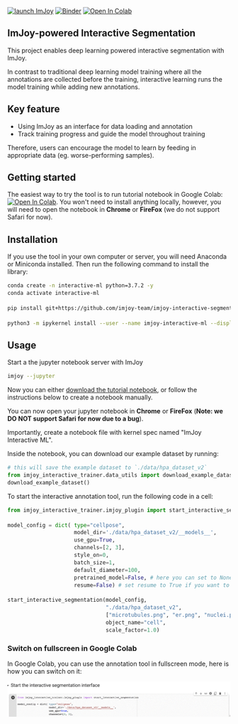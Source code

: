 [![launch ImJoy](https://imjoy.io/static/badge/launch-imjoy-badge.svg)](https://imjoy.io/#/app?workspace=sandbox&plugin=https://raw.githubusercontent.com/imjoy-team/imjoy-interactive-segmentation/master/interactive-ml-demo.imjoy.html)
[![Binder](https://mybinder.org/badge_logo.svg)](https://mybinder.org/v2/gh/imjoy-team/imjoy-interactive-segmentation/master?filepath=Tutorial.ipynb)
[![Open In Colab](https://colab.research.google.com/assets/colab-badge.svg)](https://colab.research.google.com/github/imjoy-team/imjoy-interactive-segmentation/blob/master/Tutorial.ipynb)

## ImJoy-powered Interactive Segmentation

This project enables deep learning powered interactive segmentation with ImJoy.

In contrast to traditional deep learning model training where all the annotations are collected before the training, interactive learning runs the model training while adding new annotations.
	
## Key feature
* Using ImJoy as an interface for data loading and annotation
* Track training progress and guide the model throughout training

Therefore, users can encourage the model to learn by feeding in appropriate data (eg. worse-performing samples).

## Getting started

The easiest way to try the tool is to run tutorial notebook in Google Colab: [![Open In Colab](https://colab.research.google.com/assets/colab-badge.svg)](https://colab.research.google.com/github/imjoy-team/imjoy-interactive-segmentation/blob/master/Tutorial.ipynb). You won't need to install anything locally, however, you will need to open the notebook in **Chrome** or **FireFox** (we do not support Safari for now).

## Installation

If you use the tool in your own computer or server, you will need Anaconda or Miniconda installed. Then run the following command to install the library:

```bash
conda create -n interactive-ml python=3.7.2 -y
conda activate interactive-ml

pip install git+https://github.com/imjoy-team/imjoy-interactive-segmentation@master#egg=imjoy-interactive-trainer

python3 -m ipykernel install --user --name imjoy-interactive-ml --display-name "ImJoy Interactive ML"
```
## Usage

Start a the jupyter notebook server with ImJoy
```bash
imjoy --jupyter
```

Now you can either [download the tutorial notebook](https://github.com/imjoy-team/imjoy-interactive-segmentation/blob/master/Tutorial.ipynb), or follow the instructions below to create a notebook manually.

You can now open your jupyter notebook in **Chrome** or **FireFox** (**Note: we DO NOT support Safari for now due to a bug**).

Importantly, create a notebook file with kernel spec named "ImJoy Interactive ML".

Inside the notebook, you can download our example dataset by running:

```python
# this will save the example dataset to `./data/hpa_dataset_v2`
from imjoy_interactive_trainer.data_utils import download_example_dataset
download_example_dataset()
```

To start the interactive annotation tool, run the following code in a cell:
```python
from imjoy_interactive_trainer.imjoy_plugin import start_interactive_segmentation

model_config = dict( type="cellpose",
                     model_dir='./data/hpa_dataset_v2/__models__',
                     use_gpu=True,
                     channels=[2, 3],
                     style_on=0,
                     batch_size=1,
                     default_diameter=100,
                     pretrained_model=False, # here you can set to None or a file path if you want to use pretrained model
                     resume=False) # set resume to True if you want to resume the last model when you started

start_interactive_segmentation(model_config,
                               "./data/hpa_dataset_v2",
                               ["microtubules.png", "er.png", "nuclei.png"],
                               object_name="cell",
                               scale_factor=1.0)
```



### Switch on fullscreen in Google Colab

In Google Colab, you can use the annotation tool in fullscreen mode, here is how you can switch on it:

![how to switch on fullscreen mode in colab](./switch-on-fullscreen.gif)
